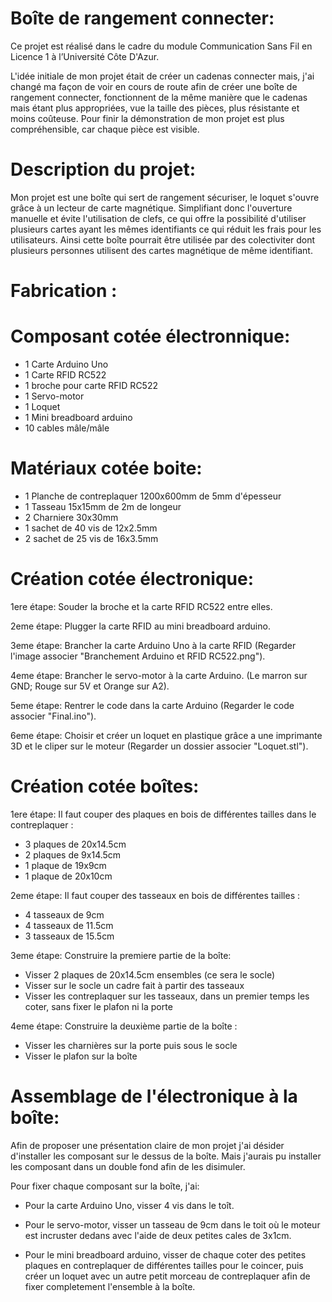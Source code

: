 # Boîte de rangement connecter:
Ce projet est réalisé dans le cadre du module Communication Sans Fil en Licence 1 à l’Université 
Côte D'Azur.

L'idée initiale de mon projet était de créer un cadenas connecter mais, j'ai changé ma façon de voir en cours de route afin de créer une boîte de rangement connecter, fonctionnent de la même manière que le cadenas mais étant plus appropriées, vue la taille des pièces, plus résistante et moins coûteuse. Pour finir la démonstration de mon projet est plus compréhensible, car chaque pièce est visible.


# Description du projet:

Mon projet est une boîte qui sert de rangement sécuriser, le loquet s'ouvre grâce à un lecteur de carte magnétique. Simplifiant donc l'ouverture manuelle et évite l'utilisation de clefs, ce qui offre la possibilité d'utiliser plusieurs cartes ayant les mêmes identifiants ce qui réduit les frais pour les utilisateurs. Ainsi cette boîte pourrait être utilisée par des colectiviter dont plusieurs personnes utilisent des cartes magnétique de même identifiant.


# Fabrication :
# Composant cotée électronnique:
- 1 Carte Arduino Uno
- 1 Carte RFID RC522
- 1 broche pour carte RFID RC522
- 1 Servo-motor
- 1 Loquet
- 1 Mini breadboard arduino
- 10 cables mâle/mâle

# Matériaux cotée boite:
- 1 Planche de contreplaquer 1200x600mm de 5mm d'épesseur
- 1 Tasseau 15x15mm de 2m de longeur
- 2 Charniere 30x30mm
- 1 sachet de 40 vis de 12x2.5mm
- 2 sachet de 25 vis de 16x3.5mm


# Création cotée électronique:

1ere étape: Souder la broche et la carte RFID RC522 entre elles.

2eme étape: Plugger la carte RFID au mini breadboard arduino.

3eme étape: Brancher la carte Arduino Uno à la carte RFID (Regarder l'image associer "Branchement Arduino et RFID RC522.png").

4eme étape: Brancher le servo-motor à la carte Arduino. (Le marron sur GND; Rouge sur 5V et Orange sur A2).

5eme étape: Rentrer le code dans la carte Arduino (Regarder le code associer "Final.ino").

6eme étape: Choisir et créer un loquet en plastique grâce a une imprimante 3D et le cliper sur le moteur (Regarder un dossier associer "Loquet.stl").

# Création cotée boîtes:

1ere étape: Il faut couper des plaques en bois de différentes tailles dans le contreplaquer :
- 3 plaques de 20x14.5cm
- 2 plaques de 9x14.5cm
- 1 plaque de 19x9cm
- 1 plaque de 20x10cm

2eme étape: Il faut couper des tasseaux en bois de différentes tailles :
- 4 tasseaux de 9cm
- 4 tasseaux de 11.5cm
- 3 tasseaux de 15.5cm

3eme étape: Construire la premiere partie de la boîte:
- Visser 2 plaques de 20x14.5cm ensembles (ce sera le socle)
- Visser sur le socle un cadre fait à partir des tasseaux
- Visser les contreplaquer sur les tasseaux, dans un premier temps les coter, sans fixer le plafon ni la porte

4eme étape: Construire la deuxième partie de la boîte :
- Visser les charnières sur la porte puis sous le socle
- Visser le plafon sur la boîte

# Assemblage de l'électronique à la boîte:

Afin de proposer une présentation claire de mon projet j'ai désider d'installer les composant sur le dessus de la boîte.
Mais j'aurais pu installer les composant dans un double fond afin de les disimuler.

Pour fixer chaque composant sur la boîte, j'ai:

- Pour la carte Arduino Uno, visser 4 vis dans le toît.

- Pour le servo-motor, visser un tasseau de 9cm dans le toit où le moteur est incruster dedans avec l'aide de deux petites cales de 3x1cm.

- Pour le mini breadboard arduino, visser de chaque coter des petites plaques en contreplaquer de différentes tailles pour le coincer, puis créer un loquet avec un autre petit morceau de contreplaquer afin de fixer completement l'ensemble à la boîte.














